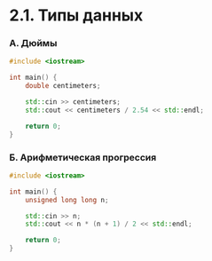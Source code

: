 # 2.1. Типы данных

### А. Дюймы

```cpp
#include <iostream>

int main() {
    double centimeters;

    std::cin >> centimeters;
    std::cout << centimeters / 2.54 << std::endl;

    return 0;
}
```

### Б. Арифметическая прогрессия

```cpp
#include <iostream>

int main() {
    unsigned long long n;

    std::cin >> n;
    std::cout << n * (n + 1) / 2 << std::endl;

    return 0;
}
```